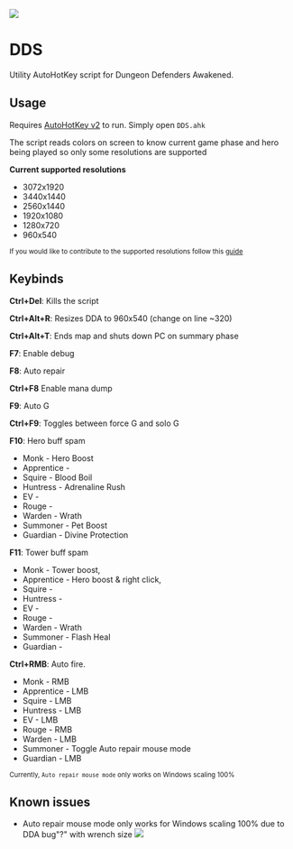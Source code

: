![](https://i.imgur.com/oZ3gHmt.png)

# DDS
Utility AutoHotKey script for Dungeon Defenders Awakened.  


## Usage
Requires [AutoHotKey v2](https://www.autohotkey.com/download/ahk-v2.exe) to run. Simply open `DDS.ahk`

The script reads colors on screen to know current game phase and hero being played so only some resolutions are supported

**Current supported resolutions**
- 3072x1920
- 3440x1440
- 2560x1440
- 1920x1080
- 1280x720
- 960x540

<sub>If you would like to contribute to the supported resolutions follow this [guide](https://github.com/ODawson-Git/DDS/blob/main/resolutionContribution.md)</sub>

## Keybinds

**Ctrl+Del**: Kills the script

**Ctrl+Alt+R**: Resizes DDA to 960x540 (change on line ~320)

**Ctrl+Alt+T**: Ends map and shuts down PC on summary phase

**F7**: Enable debug  

**F8**: Auto repair 

**Ctrl+F8** Enable mana dump

**F9**: Auto G 

**Ctrl+F9**: Toggles between force G and solo G

**F10**: Hero buff spam
- Monk - Hero Boost
- Apprentice - 
- Squire - Blood Boil
- Huntress - Adrenaline Rush
- EV - 
- Rouge -
- Warden - Wrath
- Summoner - Pet Boost
- Guardian - Divine Protection

**F11**: Tower buff spam
- Monk - Tower boost,  
- Apprentice - Hero boost & right click,   
- Squire - 
- Huntress - 
- EV - 
- Rouge - 
- Warden - Wrath
- Summoner - Flash Heal
- Guardian -

**Ctrl+RMB**: Auto fire. 
- Monk - RMB
- Apprentice - LMB
- Squire - LMB
- Huntress - LMB
- EV - LMB
- Rouge - RMB
- Warden - LMB
- Summoner - Toggle Auto repair mouse mode
- Guardian - LMB

<sub>Currently, `Auto repair mouse mode` only works on Windows scaling 100%</sub>

## Known issues
- Auto repair mouse mode only works for Windows scaling 100% due to DDA bug"?" with wrench size
![](https://i.imgur.com/fmfjFQL.jpeg)
